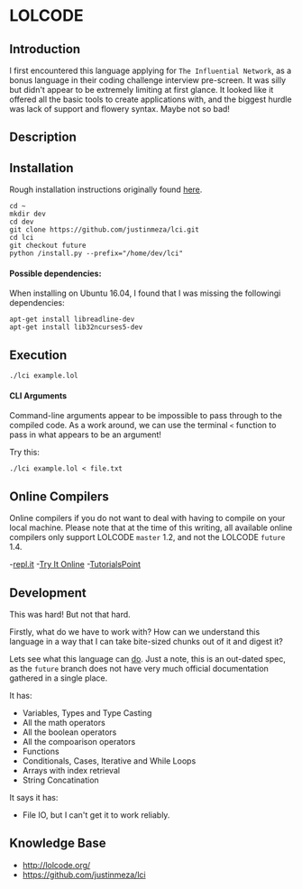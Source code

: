 # LOLCODE
## Introduction
I first encountered this language applying for ```The Influential Network```, as a bonus language in their coding challenge interview pre-screen. It was silly but didn't appear to be extremely limiting at first glance. It looked like it offered all the basic tools to create applications with, and the biggest hurdle was lack of support and flowery syntax. Maybe not so bad!

## Description

## Installation
Rough installation instructions originally found [here](https://github.com/justinmeza/lci).
```
cd ~
mkdir dev
cd dev
git clone https://github.com/justinmeza/lci.git
cd lci
git checkout future
python /install.py --prefix="/home/dev/lci"
```

#### Possible dependencies:
When installing on Ubuntu 16.04, I found that I was missing the followingi dependencies:
```
apt-get install libreadline-dev
apt-get install lib32ncurses5-dev
```

## Execution
```
./lci example.lol
```

#### CLI Arguments
Command-line arguments appear to be impossible to pass through to the compiled code. As a work around, we can use the terminal ```<``` function to pass in what appears to be an argument!

Try this:
```
./lci example.lol < file.txt
```

## Online Compilers
Online compilers if you do not want to deal with having to compile on your local machine. Please note that at the time of this writing, all available online compilers only support LOLCODE ```master``` 1.2, and not the LOLCODE ```future``` 1.4.

-[repl.it](https://repl.it/languages/LOLCODE)
-[Try It Online](https://tio.run/#lolcode)
-[TutorialsPoint](https://www.tutorialspoint.com/execute_lolcode_online.php)

## Development

This was hard! But not that hard.

Firstly, what do we have to work with? How can we understand this language in a way that I can take bite-sized chunks out of it and digest it?

Lets see what this language can [do](https://github.com/justinmeza/lolcode-spec/blob/master/v1.2/lolcode-spec-v1.2.md). Just a note, this is an out-dated spec, as the ```future``` branch does not have very much official documentation gathered in a single place.

It has:
- Variables, Types and Type Casting
- All the math operators
- All the boolean operators
- All the compoarison operators
- Functions
- Conditionals, Cases, Iterative and While Loops
- Arrays with index retrieval
- String Concatination

It says it has:
- File IO, but I can't get it to work reliably.

## Knowledge Base
- http://lolcode.org/
- https://github.com/justinmeza/lci